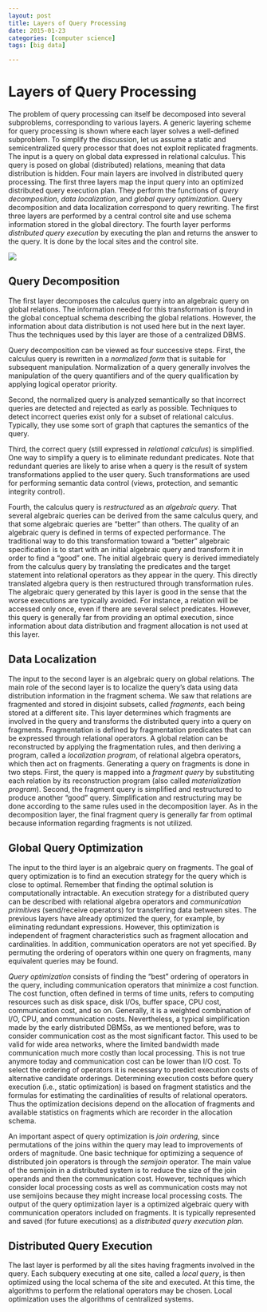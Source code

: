 ```yaml
---
layout: post
title: Layers of Query Processing
date: 2015-01-23
categories: [computer science]
tags: [big data]

---
```



# Layers of Query ProcessingThe problem of query processing can itself be decomposed into several subproblems, corresponding to various layers. A generic layering scheme for query processing is shown where each layer solves a well-defined subproblem. To simplify the discussion, let us assume a static and semicentralized query processor that does not exploit replicated fragments. The input is a query on global data expressed in relational calculus. This query is posed on global (distributed) relations, meaning that data distribution is hidden. Four main layers are involved in distributed query processing. The first three layers map the input query into an optimized distributed query execution plan. They perform the functions of *query decomposition*, *data localization*, and *global query optimization*. Query decomposition and data localization correspond to query rewriting. The first three layers are performed by a central control site and use schema information stored in the global directory. The fourth layer performs *distributed query execution* by executing the plan and returns the answer to the query. It is done by the local sites and the control site. 
![](http://sungsoo.github.com/images/layers-dpq.png)## Query DecompositionThe first layer decomposes the calculus query into an algebraic query on global relations. The information needed for this transformation is found in the global
conceptual schema describing the global relations. However, the information about data distribution is not used here but in the next layer. Thus the techniques used by this layer are those of a centralized DBMS.
Query decomposition can be viewed as four successive steps. First, the calculus query is rewritten in a *normalized form* that is suitable for subsequent manipulation. Normalization of a query generally involves the manipulation of the query quantifiers and of the query qualification by applying logical operator priority.
Second, the normalized query is analyzed semantically so that incorrect queries are detected and rejected as early as possible. Techniques to detect incorrect queries exist only for a subset of relational calculus. Typically, they use some sort of graph that captures the semantics of the query.Third, the correct query (still expressed in *relational calculus*) is simplified. One way to simplify a query is to eliminate redundant predicates. Note that redundant queries are likely to arise when a query is the result of system transformations applied to the user query. Such transformations are used for performing semantic data control (views, protection, and semantic integrity control).Fourth, the calculus query is *restructured* as an *algebraic query*. That several algebraic queries can be derived from the same calculus query, and that some algebraic queries are “better” than others. The quality of an algebraic query is defined in terms of expected performance. The traditional way to do this transformation toward a “better” algebraic specification is to start with an initial algebraic query and transform it in order to find a “good” one. The initial algebraic query is derived immediately from the calculus query by translating the predicates and the target statement into relational operators as they appear in the query. This directly translated algebra query is then restructured through transformation rules. The algebraic query generated by this layer is good in the sense that the worse executions are typically avoided. For instance, a relation will be accessed only once, even if there are several select predicates. However, this query is generally far from providing an optimal execution, since information about data distribution and fragment allocation is not used at this layer.
## Data LocalizationThe input to the second layer is an algebraic query on global relations. The main role of the second layer is to localize the query’s data using data distribution information in the fragment schema. We saw that relations are fragmented and stored in disjoint subsets, called *fragments*, each being stored at a different site. This layer determines which fragments are involved in the query and transforms the distributed query into a query on fragments. Fragmentation is defined by fragmentation predicates that can be expressed through relational operators. A global relation can be reconstructed by applying the fragmentation rules, and then deriving a program, called a *localization program*, of relational algebra operators, which then act on fragments. Generating a query on fragments is done in two steps. First, the query is mapped into a *fragment query* by substituting each relation by its reconstruction program (also called *materialization program*). Second, the fragment query is simplified and restructured to produce another “good” query. Simplification and restructuring may be done according to the same rules used in the decomposition layer. As in the decomposition layer, the final fragment query is generally far from optimal because information regarding fragments is not utilized.
## Global Query OptimizationThe input to the third layer is an algebraic query on fragments. The goal of query optimization is to find an execution strategy for the query which is close to optimal. Remember that finding the optimal solution is computationally intractable. An execution strategy for a distributed query can be described with relational algebra operators and *communication primitives* (send/receive operators) for transferring data between sites. The previous layers have already optimized the query, for example, by eliminating redundant expressions. However, this optimization is independent of fragment characteristics such as fragment allocation and cardinalities. In addition, communication operators are not yet specified. By permuting the ordering of operators within one query on fragments, many equivalent queries may be found.
*Query optimization* consists of finding the “best” ordering of operators in the query, including communication operators that minimize a cost function. The cost function, often defined in terms of time units, refers to computing resources such as disk space, disk I/Os, buffer space, CPU cost, communication cost, and so on. Generally, it is a weighted combination of I/O, CPU, and communication costs. Nevertheless, a typical simplification made by the early distributed DBMSs, as we mentioned before, was to consider communication cost as the most significant factor. This used to be valid for wide area networks, where the limited bandwidth made communication much more costly than local processing. This is not true anymore today and communication cost can be lower than I/O cost. To select the ordering of operators it is necessary to predict execution costs of alternative candidate orderings. Determining execution costs before query execution (i.e., static optimization) is based on fragment statistics and the formulas for estimating the cardinalities of results of relational operators. Thus the optimization decisions depend on the allocation of fragments and available statistics on fragments which are recorder in the allocation schema.
An important aspect of query optimization is *join ordering*, since permutations of the joins within the query may lead to improvements of orders of magnitude. One basic technique for optimizing a sequence of distributed join operators is through the *semijoin* operator. The main value of the semijoin in a distributed system is to reduce the size of the join operands and then the communication cost. However, techniques which consider local processing costs as well as communication costs may not use semijoins because they might increase local processing costs. The output of the query optimization layer is a optimized algebraic query with communication operators included on fragments. It is typically represented and saved (for future executions)as a *distributed query execution plan*.
## Distributed Query ExecutionThe last layer is performed by all the sites having fragments involved in the query. Each subquery executing at one site, called a *local query*, is then optimized using the local schema of the site and executed. At this time, the algorithms to perform the relational operators may be chosen. Local optimization uses the algorithms of centralized systems.


